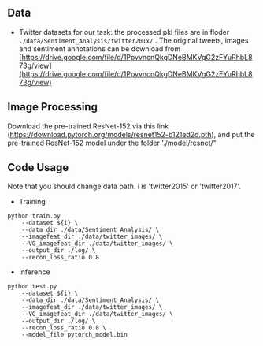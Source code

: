 ## Data 
- Twitter datasets for our task: the processed pkl files are in floder  `./data/Sentiment_Analysis/twitter201x/` . The original tweets, images and sentiment annotations can be download from [https://drive.google.com/file/d/1PpvvncnQkgDNeBMKVgG2zFYuRhbL873g/view](https://drive.google.com/file/d/1PpvvncnQkgDNeBMKVgG2zFYuRhbL873g/view)

## Image Processing 
Download the pre-trained ResNet-152 via this link (https://download.pytorch.org/models/resnet152-b121ed2d.pth), and put the pre-trained ResNet-152 model under the folder './model/resnet/"

## Code Usage
Note that you should change data path.
i is 'twitter2015' or 'twitter2017'.

- Training
```
python train.py 
    --dataset ${i} \
    --data_dir ./data/Sentiment_Analysis/ \
    --imagefeat_dir ./data/twitter_images/ \
    --VG_imagefeat_dir ./data/twitter_images/ \
    --output_dir ./log/ \
	--recon_loss_ratio 0.8
```

- Inference
```
python test.py 
    --dataset ${i} \
    --data_dir ./data/Sentiment_Analysis/ \
    --imagefeat_dir ./data/twitter_images/ \
    --VG_imagefeat_dir ./data/twitter_images/ \
    --output_dir ./log/ \
	--recon_loss_ratio 0.8 \
    --model_file pytorch_model.bin
```
